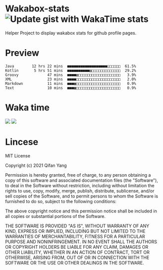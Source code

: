  # Wakabox-stats ![Update gist with WakaTime stats](https://github.com/underwindfall/wakabox-stats/workflows/Update%20gist%20with%20WakaTime%20stats/badge.svg)

  Helper Project to display wakabox stats for github profile pages. 
 # Preview 
  
  ```  
 Java        12 hrs 22 mins  ■■■■■■■■■■■■■■■■■■◱□□□□□  61.5%
Kotlin       5 hrs 51 mins  ■■■■■■■■■■▥□□□□□□□□□□□□□  29.2%
Groovy             47 mins  ■■■■▥□□□□□□□□□□□□□□□□□□□   3.9%
XML                23 mins  ■■■■□□□□□□□□□□□□□□□□□□□□   2.0%
Markdown           11 mins  ■■■▦□□□□□□□□□□□□□□□□□□□□   0.9%
Text               10 mins  ■■■▦□□□□□□□□□□□□□□□□□□□□   0.9% 
 ``` 
  
 
 
  
  # Waka time 

  ![](https://wakatime.com/share/@underwindfall/04fb31b6-0c1f-434d-b3a5-ac5e62f5364c.svg)
  ![](https://wakatime.com/share/@underwindfall/3d98f640-5c0f-4faf-b8df-1c48dec045b2.svg)
  
  # Lincese 

  MIT License

  Copyright (c) 2021 Qifan Yang
  
  Permission is hereby granted, free of charge, to any person obtaining a copy
  of this software and associated documentation files (the "Software"), to deal
  in the Software without restriction, including without limitation the rights
  to use, copy, modify, merge, publish, distribute, sublicense, and/or sell
  copies of the Software, and to permit persons to whom the Software is
  furnished to do so, subject to the following conditions:
  
  The above copyright notice and this permission notice shall be included in all
  copies or substantial portions of the Software.
  
  THE SOFTWARE IS PROVIDED "AS IS", WITHOUT WARRANTY OF ANY KIND, EXPRESS OR
  IMPLIED, INCLUDING BUT NOT LIMITED TO THE WARRANTIES OF MERCHANTABILITY,
  FITNESS FOR A PARTICULAR PURPOSE AND NONINFRINGEMENT. IN NO EVENT SHALL THE
  AUTHORS OR COPYRIGHT HOLDERS BE LIABLE FOR ANY CLAIM, DAMAGES OR OTHER
  LIABILITY, WHETHER IN AN ACTION OF CONTRACT, TORT OR OTHERWISE, ARISING FROM,
  OUT OF OR IN CONNECTION WITH THE SOFTWARE OR THE USE OR OTHER DEALINGS IN THE
  SOFTWARE.
